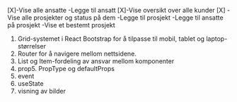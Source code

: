 [X]-Vise alle ansatte
-Legge til ansatt
[X]-Vise oversikt over alle kunder
[X] -Vise alle prosjekter og status på dem
-Legge til prosjekt
-Legge til ansatte på prosjekt
-Vise et bestemt prosjekt

1.  Grid-systemet i React Bootstrap for å tilpasse til mobil, tablet og laptop-størrelser
2.  Router for å navigere mellom nettsidene.
3.  List og Item-fordeling av ansvar mellom komponenter
4.  prop5. PropType og defaultProps
5.  event
6.  useState
7.  visning av bilder
